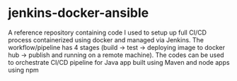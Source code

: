 # jenkins-docker-ansible

A reference repository containing code I used to setup up full CI/CD process containerized using docker and managed via Jenkins. The workflow/pipeline has 4 stages (build -> test -> deploying image to docker hub -> publish and running on a remote machine). The codes can be used to orchestrate CI/CD pipeline for Java app built using Maven and node apps using npm 
